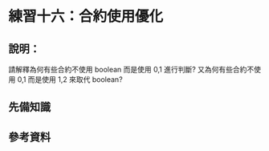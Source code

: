 # 練習十六：合約使用優化

## 說明：
請解釋為何有些合約不使用 boolean 而是使用 0,1 進行判斷? 又為何有些合約不使用 0,1 而是使用 1,2 來取代 boolean?

## 先備知識

## 參考資料